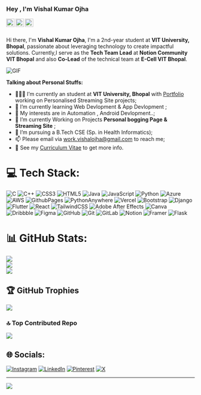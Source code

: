 ### Hey , I'm Vishal Kumar Ojha

<a href="https://www.linkedin.com/in/vishalkumarojha/">
  <img align="left" alt="Vishal's LinkdeIn" width="22px" src="https://cdn.jsdelivr.net/npm/simple-icons@v3/icons/linkedin.svg" />
</a>
<a href="https://www.github.com/vishalkumarojha">
  <img align="left" alt="Kaggle" width="22px" src="https://cdn.jsdelivr.net/npm/simple-icons@3.1.0/icons/github.svg" />
</a>
<a href="https://www.instagram.com/vishalojha628/">
  <img align="left" alt="Vishal's Instagram" width="22px" src="https://cdn.jsdelivr.net/npm/simple-icons@v3/icons/instagram.svg" />
</a>

<br />
<br />

Hi there, I'm **Vishal Kumar Ojha**, I'm a 2nd-year student at **VIT University, Bhopal**, passionate about leveraging technology to create impactful solutions.  Currently,I serve as the **Tech Team Lead** at **Notion Community VIT Bhopal** and also **Co-Lead** of the technical team at **E-Cell VIT Bhopal**. 

  <img align="centre" alt="GIF" src="https://media.licdn.com/dms/image/v2/D4D16AQFz2z5UihAeJA/profile-displaybackgroundimage-shrink_350_1400/profile-displaybackgroundimage-shrink_350_1400/0/1726810642311?e=1732147200&v=beta&t=h1DZz43Fw_pVG98YzO-EKApdUH5z0k_Gxb7AwUZuZws" />

**Talking about Personal Stuffs:**

- 👨🏽‍💻 I’m currently an student at **VIT University, Bhopal** with [Portfolio]((https://vishalkumarojha.github.io/portfolio-VishalOjha/)) working on Personalised Streaming Site projects;
- 🌱 I’m currently learning Web  Devlopment & App Devlopment ; 
- 🤔 My interests are in Automation , Android Devlopment..;
- 🌱 I’m currently Working on Projects **Personal bogging Page & Streaming Site** ; 
- 💼 I’m pursuing a B.Tech CSE (Sp. in Health Informatics);
- 📫 Please email via work.vishalojha@gmail.com to reach me;
- 📝 See my [Curriculum Vitae]((https://github.com/vishalkumarojha/Portfolio--VishalOjha/blob/main/cv.pdf)) to get more info.



# 💻 Tech Stack:
![C](https://img.shields.io/badge/c-%2300599C.svg?style=for-the-badge&logo=c&logoColor=white) ![C++](https://img.shields.io/badge/c++-%2300599C.svg?style=for-the-badge&logo=c%2B%2B&logoColor=white) ![CSS3](https://img.shields.io/badge/css3-%231572B6.svg?style=for-the-badge&logo=css3&logoColor=white) ![HTML5](https://img.shields.io/badge/html5-%23E34F26.svg?style=for-the-badge&logo=html5&logoColor=white) ![Java](https://img.shields.io/badge/java-%23ED8B00.svg?style=for-the-badge&logo=openjdk&logoColor=white) ![JavaScript](https://img.shields.io/badge/javascript-%23323330.svg?style=for-the-badge&logo=javascript&logoColor=%23F7DF1E) ![Python](https://img.shields.io/badge/python-3670A0?style=for-the-badge&logo=python&logoColor=ffdd54) ![Azure](https://img.shields.io/badge/azure-%230072C6.svg?style=for-the-badge&logo=microsoftazure&logoColor=white) ![AWS](https://img.shields.io/badge/AWS-%23FF9900.svg?style=for-the-badge&logo=amazon-aws&logoColor=white) ![GithubPages](https://img.shields.io/badge/github%20pages-121013?style=for-the-badge&logo=github&logoColor=white) ![PythonAnywhere](https://img.shields.io/badge/pythonanywhere-%232F9FD7.svg?style=for-the-badge&logo=pythonanywhere&logoColor=151515) ![Vercel](https://img.shields.io/badge/vercel-%23000000.svg?style=for-the-badge&logo=vercel&logoColor=white) ![Bootstrap](https://img.shields.io/badge/bootstrap-%238511FA.svg?style=for-the-badge&logo=bootstrap&logoColor=white) ![Django](https://img.shields.io/badge/django-%23092E20.svg?style=for-the-badge&logo=django&logoColor=white) ![Flutter](https://img.shields.io/badge/Flutter-%2302569B.svg?style=for-the-badge&logo=Flutter&logoColor=white) ![React](https://img.shields.io/badge/react-%2320232a.svg?style=for-the-badge&logo=react&logoColor=%2361DAFB) ![TailwindCSS](https://img.shields.io/badge/tailwindcss-%2338B2AC.svg?style=for-the-badge&logo=tailwind-css&logoColor=white) ![Adobe After Effects](https://img.shields.io/badge/Adobe%20After%20Effects-9999FF.svg?style=for-the-badge&logo=Adobe%20After%20Effects&logoColor=white) ![Canva](https://img.shields.io/badge/Canva-%2300C4CC.svg?style=for-the-badge&logo=Canva&logoColor=white) ![Dribbble](https://img.shields.io/badge/Dribbble-EA4C89?style=for-the-badge&logo=dribbble&logoColor=white) ![Figma](https://img.shields.io/badge/figma-%23F24E1E.svg?style=for-the-badge&logo=figma&logoColor=white) ![GitHub](https://img.shields.io/badge/github-%23121011.svg?style=for-the-badge&logo=github&logoColor=white) ![Git](https://img.shields.io/badge/git-%23F05033.svg?style=for-the-badge&logo=git&logoColor=white) ![GitLab](https://img.shields.io/badge/gitlab-%23181717.svg?style=for-the-badge&logo=gitlab&logoColor=white) ![Notion](https://img.shields.io/badge/Notion-%23000000.svg?style=for-the-badge&logo=notion&logoColor=white) ![Framer](https://img.shields.io/badge/Framer-black?style=for-the-badge&logo=framer&logoColor=blue) ![Flask](https://img.shields.io/badge/flask-%23000.svg?style=for-the-badge&logo=flask&logoColor=white)
# 📊 GitHub Stats:
![](https://github-readme-stats.vercel.app/api?username=Vishalkumarojha&theme=dark&hide_border=false&include_all_commits=false&count_private=false)<br/>
![](https://github-readme-streak-stats.herokuapp.com/?user=Vishalkumarojha&theme=dark&hide_border=false)<br/>
![](https://github-readme-stats.vercel.app/api/top-langs/?username=Vishalkumarojha&theme=dark&hide_border=false&include_all_commits=false&count_private=false&layout=compact)

## 🏆 GitHub Trophies
![](https://github-profile-trophy.vercel.app/?username=Vishalkumarojha&theme=radical&no-frame=false&no-bg=true&margin-w=4)

### 🔝 Top Contributed Repo
![](https://github-contributor-stats.vercel.app/api?username=Vishalkumarojha&limit=5&theme=dark&combine_all_yearly_contributions=true)

## 🌐 Socials:
[![Instagram](https://img.shields.io/badge/Instagram-%23E4405F.svg?logo=Instagram&logoColor=white)](https://instagram.com/Vishalojha628) [![LinkedIn](https://img.shields.io/badge/LinkedIn-%230077B5.svg?logo=linkedin&logoColor=white)](https://linkedin.com/in/Vishalkumarojha) [![Pinterest](https://img.shields.io/badge/Pinterest-%23E60023.svg?logo=Pinterest&logoColor=white)](https://pinterest.com/Vishalojha628) [![X](https://img.shields.io/badge/X-black.svg?logo=X&logoColor=white)](https://x.com/Arno_dorien628 ) 

---
[![](https://visitcount.itsvg.in/api?id=Vishalkumarojha&icon=0&color=0)](https://visitcount.itsvg.in)

<!-- Proudly created with GPRM ( https://gprm.itsvg.in ) -->
